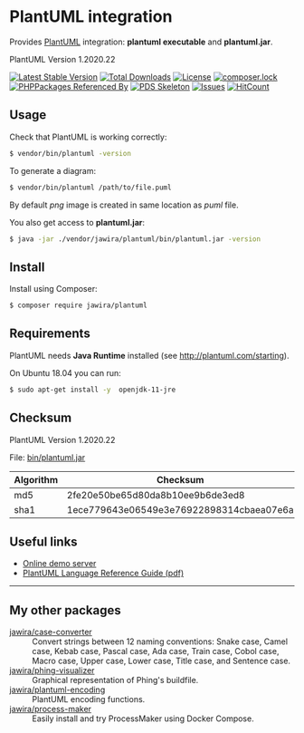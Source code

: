 PlantUML integration
====================

Provides [PlantUML](http://plantuml.com/) integration: **plantuml executable** and **plantuml.jar**.

<!--version:start-->
PlantUML Version 1.2020.22
<!--version:end-->

[![Latest Stable Version](https://poser.pugx.org/jawira/plantuml/v/stable)](https://packagist.org/packages/jawira/plantuml) 
[![Total Downloads](https://poser.pugx.org/jawira/plantuml/downloads)](https://packagist.org/packages/jawira/plantuml) 
[![License](https://poser.pugx.org/jawira/plantuml/license)](https://packagist.org/packages/jawira/plantuml)
[![composer.lock](https://poser.pugx.org/jawira/plantuml/composerlock)](https://packagist.org/packages/jawira/plantuml)
[![PHPPackages Referenced By](http://phppackages.org/p/jawira/plantuml/badge/referenced-by.svg)](http://phppackages.org/p/jawira/plantuml)
[![PDS Skeleton](https://img.shields.io/badge/pds-skeleton-blue.svg)](https://github.com/php-pds/skeleton)
[![Issues](https://img.shields.io/github/issues/jawira/plantuml.svg?label=HuBoard&color=694DC2)](https://huboard.com/jawira/plantuml)
[![HitCount](http://hits.dwyl.io/jawira/plantuml.svg)](http://hits.dwyl.io/jawira/plantuml)

Usage
-----

Check that PlantUML is working correctly:

```bash
$ vendor/bin/plantuml -version
```

To generate a diagram:

```bash
$ vendor/bin/plantuml /path/to/file.puml
```

By default _png_ image is created in same location as _puml_ file.

You also get access to **plantuml.jar**:

```bash
$ java -jar ./vendor/jawira/plantuml/bin/plantuml.jar -version
```

Install
-------

Install using Composer:

```bash
$ composer require jawira/plantuml
```

Requirements
------------

PlantUML needs **Java Runtime** installed (see <http://plantuml.com/starting>).

On Ubuntu 18.04 you can run:

```bash
$ sudo apt-get install -y  openjdk-11-jre
```

Checksum
--------

<!--version:start-->
PlantUML Version 1.2020.22
<!--version:end-->

File: [bin/plantuml.jar]()

| Algorithm | Checksum                                                                  |
| --------- | ------------------------------------------------------------------------- |
| md5       | <!--md5:start-->2fe20e50be65d80da8b10ee9b6de3ed8<!--md5:end-->            |
| sha1      | <!--sha1:start-->1ece779643e06549e3e76922898314cbaea07e6a<!--sha1:end-->  |

Useful links
------------

* [Online demo server](http://www.plantuml.com/plantuml/uml/SyfFKj2rKt3CoKnELR1Io4ZDoSa70000)
* [PlantUML Language Reference Guide (pdf)](http://plantuml.com/PlantUML_Language_Reference_Guide.pdf)

***

My other packages
-----------------

<dl>

<dt><a href="https://packagist.org/packages/jawira/case-converter">jawira/case-converter</a></dt>
<dd> Convert strings between 12 naming conventions: Snake case, Camel case, Kebab case, Pascal case, Ada case, Train case, Cobol case, Macro case, Upper case, Lower case, Title case, and Sentence case.</dd>

<dt><a href="https://packagist.org/packages/jawira/phing-visualizer">jawira/phing-visualizer</a></dt>
<dd>Graphical representation of Phing's buildfile.</dd>

<dt><a href="https://packagist.org/packages/jawira/plantuml-encoding">jawira/plantuml-encoding</a></dt>
<dd>PlantUML encoding functions.</dd>

<dt><a href="https://packagist.org/packages/jawira/process-maker">jawira/process-maker</a></dt>
<dd>Easily install and try ProcessMaker using Docker Compose.</dd>

</dl>

